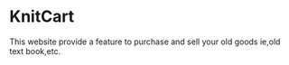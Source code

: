 # KnitCart
This website provide a feature to purchase and sell your old goods ie,old text book,etc.
